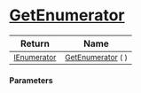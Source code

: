 # [GetEnumerator](./SequentialTransformPipeline-100663509.md)



| Return | Name | 
| --- | --- | 
| <sub>[IEnumerator](https://docs.microsoft.com/en-us/dotnet/api/System.Collections.IEnumerator)</sub>| <sub>[GetEnumerator](./SequentialTransformPipeline-100663509.md) (  )</sub>| <br>


#### Parameters
